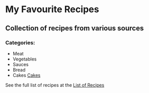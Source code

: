 # My Favourite Recipes

## Collection of recipes from various sources

### Categories:

* Meat
* Vegetables
* Sauces
* Bread
* Cakes [Cakes](cakes.md)

See the full list of recipes at the [List of Recipes](about.md)
